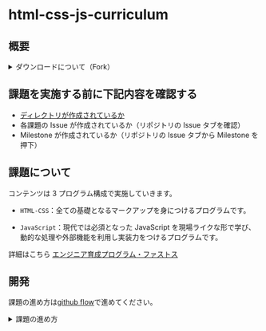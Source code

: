 # html-css-js-curriculum

## 概要

<details>
  <summary>ダウンロードについて（Fork）</summary>

1. 「Fork」 を押す
   ![](https://github.com/ALCHEMY-curriculum/public-alchemy-curriculum/assets/55649762/902cb346-45b8-4d24-b21b-c57e7709a8ba)
2. 「Create Fork」を押す

3. Fork した自分のリポジトリを clone する

</details>

## 課題を実施する前に下記内容を確認する

- [ディレクトリが作成されているか](https://www.notion.so/alchemy-inc/d39c7c0e8dce4ddfa049a1ea99e1e29f)
- 各課題の Issue が作成されているか（リポジトリの Issue タブを確認）
- Milestone が作成されているか（リポジトリの Issue タブから Milestone を押下）

## 課題について

コンテンツは 3 プログラム構成で実施していきます。

- `HTML-CSS`：全ての基礎となるマークアップを身につけるプログラムです。

- `JavaScript`：現代では必須となった JavaScript を現場ライクな形で学び、動的な処理や外部機能を利用し実装力をつけるプログラムです。

詳細はこちら [エンジニア育成プログラム・ファストス](https://www.notion.so/1f5483e3a0f249629a2f5ece97e2e4d1)

## 開発

課題の進め方は[github flow](https://atmarkit.itmedia.co.jp/ait/articles/1708/01/news015.html)で進めてください。

<details>
  <summary>課題の進め方</summary>

- master ブランチから新規ブランチを切る
- 新規ブランチで実装を進める
- git で適宜コミット
- github に push
- github 上で PR を作って、レビュー実施
  - PR の書き方は[こちら](https://hydrakecat.hatenablog.jp/entry/2018/06/30/%E3%83%AC%E3%83%93%E3%83%A5%E3%83%BC%E3%81%97%E3%81%A6%E3%82%82%E3%82%89%E3%81%84%E3%82%84%E3%81%99%E3%81%84PR%E3%81%AE%E6%9B%B8%E3%81%8D%E6%96%B9)を参考に
- **研修生**がマージ

以下、下記の総合課題を例にして説明します。
https://www.notion.so/alchemy-inc/586e3d4481e44b339ce2c2c83591f9d0

1. 指定されたブランチ名(`html-general`)を確認し、ローカル環境でそのブランチを作成し、今のブランチからそのブランチに移動します。

- `git branch`で現在のブランチを確認します。
  ![](https://github.com/ALCHEMY-curriculum/public-alchemy-curriculum/assets/53852040/d1d1d10b-63e9-4443-a4de-2eaa19d312be)

- `git switch -c html-general`とターミナルで打ち込み`Enter`を押します。
- `git branch`ターミナルで打ち込み`Enter`を押し、`html-general`ブランチに移動しているか確認します。
![](https://github.com/ALCHEMY-curriculum/public-alchemy-curriculum/assets/53852040/8815d618-0ec9-4cea-a872-a11a176b7634)

2. 指定されたファイル(`general.html`)を修正します。

3. 修正したファイルをステージングに追加します。
   `git add html_learning/html/general.html` とターミナルに打ち込み`Enter`を押します。
   
4. ステージングされたファイルをコミットします。
   `git commit -v` とターミナルに打ち込み`Enter`を押します。
   ※`-v`オプションをつけることで自分が修正した差分の確認もすることができます。
  ![](https://github.com/ALCHEMY-curriculum/public-alchemy-curriculum/assets/53852040/a3d6132c-d924-421a-b1f9-40a9e0931648)

5. コミットメッセージを打ち込みます。
   コミットメッセージは以下のリンクを参考にしてください。
   ![](https://qiita.com/konatsu_p/items/dfe199ebe3a7d2010b3e)

今回の例では`feat:HTML総合課題の実装`としておきます。
保存したら × ボタンでコミットメーセージの Window を閉じます。
![](https://github.com/ALCHEMY-curriculum/public-alchemy-curriculum/assets/53852040/960fb873-9d9b-4362-a472-50bd28c1889b)

6. リモートリポジトリに変更をプッシュします。
   `git push origin html-general`とターミナルに打ち込み`Enter`を押します。
![](https://github.com/ALCHEMY-curriculum/public-alchemy-curriculum/assets/53852040/3d3133bb-24dc-4455-b863-b7d9f2e659fa)

7. リモートリポジトリで PR(プルリクエスト)を作成します。

- `Compare & pull request`ボタンを押します。
![](https://github.com/ALCHEMY-curriculum/public-alchemy-curriculum/assets/53852040/27ee83d6-bb79-4521-b975-04897d5f4845)

- ブランチが`html-general`ブランチから`main`に向いていることを確認します
  ※ `base repository`、`head repository`の表記の箇所は赤い部分が自分のユーザ名になっているか必ず確認してください。
![](https://github.com/ALCHEMY-curriculum/public-alchemy-curriculum/assets/53852040/80240494-316b-4ba9-961b-a193a53ad317)

- PR の内容を記述します。
  ※コミットメッセージは実務を想定して他者から見てもらうことを意識して書くと勉強になります。
  ![](https://github.com/ALCHEMY-curriculum/public-alchemy-curriculum/assets/53852040/4f0eeb23-9643-45e0-8842-3337adea86a3)

- `Create pull request` ボタンを押します。
![](https://github.com/ALCHEMY-curriculum/public-alchemy-curriculum/assets/53852040/5da817a6-ffd4-4d93-ad56-e457e5a1bcd8)

8. `Merge pull request`ボタンを押し、セルフマージします。
![](https://github.com/ALCHEMY-curriculum/public-alchemy-curriculum/assets/53852040/8fad7a5f-6910-479a-81b2-9f393b9f8b29)

</details>
